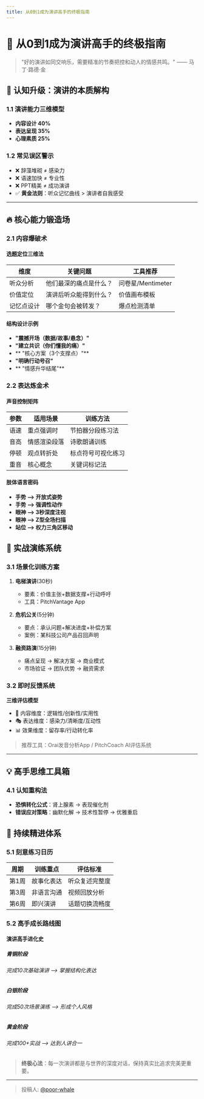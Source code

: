 ```yaml
---
title: 从0到1成为演讲高手的终极指南
---
```


# 🎤 从0到1成为演讲高手的终极指南

> "好的演讲如同交响乐，需要精准的节奏把控和动人的情感共鸣。" —— 马丁·路德·金

## 📌 认知升级：演讲的本质解构
### 1.1 演讲能力三维模型

  - **内容设计 40%**
  -  **表达呈现 35%**
  -  **心理素质 25%**


### 1.2 常见误区警示
- ❌ 辞藻堆砌 ≠ 感染力
- ❌ 语速加快 ≠ 专业性
- ❌ PPT精美 ≠ 成功演讲
- ✅ **黄金法则**：听众记忆曲线 > 演讲者自我感受

---

## 🔥 核心能力锻造场
### 2.1 内容爆破术
#### 选题定位三维法
| 维度        | 关键问题                   | 工具推荐         |
|-------------|--------------------------|------------------|
| 听众分析    | 他们最深的痛点是什么？     | 问卷星/Mentimeter|
| 价值定位    | 演讲后听众能得到什么？     | 价值画布模板     |
| 记忆点设计  | 哪个金句会被转发？         | 爆点检测清单     |

#### 结构设计示例
   - **"震撼开场（数据/故事/悬念）"**
   -  **"建立共识（你们懂我的痛）"**
   - ** "核心方案（3个支撑点）"**
   - **"明确行动号召"**
   - ** "情感升华结尾"**


### 2.2 表达炼金术
#### 声音控制矩阵

| 参数        | 适用场景          | 训练方法               |
|-------------|-------------------|------------------------|
| 语速        | 重点强调时        | 节拍器分段练习法       |
| 音高        | 情感渲染段落      | 诗歌朗诵训练           |
| 停顿        | 观点转折处        | 标点符号可视化练习     |
| 重音        | 核心概念          | 关键词标记法           |


#### 肢体语言密码
 -   **手势 --> 开放式姿势**
 -   **手势 --> 强调性动作**
 -   **眼神 --> 3秒深度注视**
 -   **眼神 --> Z型全场扫描**
 -   **站位 --> 权力三角区移动**





## 🚀 实战演练系统
### 3.1 场景化训练方案
1. **电梯演讲**(30秒)
   - 要素：价值主张+数据支撑+行动呼吁
   - 工具：PitchVantage App

2. **危机公关**(5分钟)
   - 要点：承认问题+解决进度+补偿方案
   - 案例：某科技公司产品召回声明

3. **融资路演**(15分钟)
   
   - 痛点呈现 → 解决方案 → 商业模式
   - 市场验证 → 团队优势 → 融资需求
   

### 3.2 即时反馈系统

**三维评估模型**
- 🎯 内容维度：逻辑性/创新性/实用性
- 🎭 表达维度：感染力/清晰度/互动性
- 📊 效果维度：留存率/行动转化率


> 推荐工具：Orai发音分析App / PitchCoach AI评估系统

---

## 💡 高手思维工具箱
### 4.1 认知重构法
- **恐惧转化公式**：肾上腺素 → 表现催化剂
- **错误应对策略**：幽默化解 → 技术性暂停 → 优雅重启






## 🌟 持续精进体系
### 5.1 刻意练习日历

| 周期   | 训练重点          | 评估标准           |
|--------|-------------------|--------------------|
| 第1周  | 故事化表达        | 听众复述完整度     |
| 第3周  | 非语言沟通        | 视频回放分析       |
| 第6周  | 即兴演讲          | 话题切换流畅度     |


### 5.2 高手成长路线图


####  演讲高手进化史
#####  青铜阶段
######    完成10次基础演讲 --> 掌握结构化表达
#####    白银阶段
######    完成50次场景演练 --> 形成个人风格
#####    黄金阶段
######    完成100+实战 --> 达到人讲合一


> **终极心法**：每一次演讲都是与世界的深度对话，保持真实比追求完美更重要。

---

> 投稿人: [@poor-whale](https://github.com/poor-whale)
